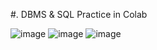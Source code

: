 #. DBMS & SQL Practice in Colab 

![image](https://github.com/user-attachments/assets/ba1bc409-7771-4491-ba30-c86be57ee4bd)
![image](https://github.com/user-attachments/assets/548c3b3f-d9ef-4726-96ca-b5181a80c4a8)
![image](https://github.com/user-attachments/assets/3d6e7b2b-b002-46b5-9555-2e7005077c4d)
